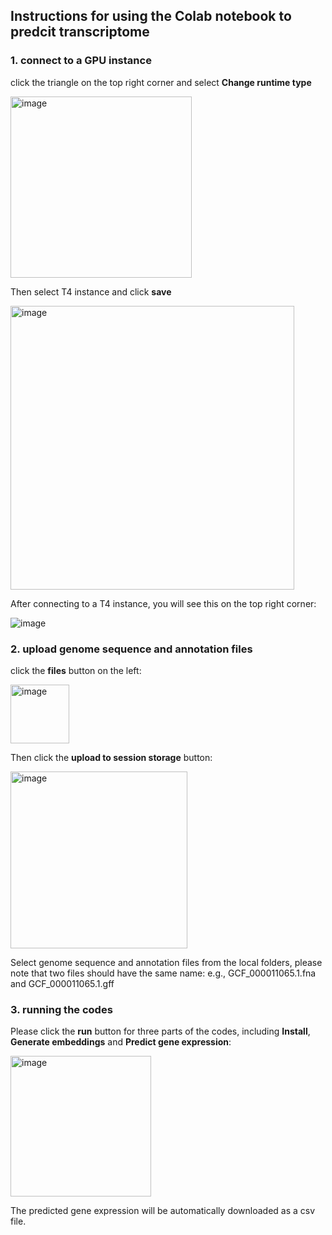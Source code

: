 ## Instructions for using the Colab notebook to predcit transcriptome

### 1. connect to a GPU instance
click the triangle on the top right corner and select **Change runtime type**

<img width="290" alt="image" src="https://github.com/user-attachments/assets/66a95466-0667-463c-813a-d288b3762b68" />


Then select T4 instance and click **save**

<img width="454" alt="image" src="https://github.com/user-attachments/assets/6bcac394-5713-4c7e-bc95-2fd0a3e3b94a" />


After connecting to a T4 instance, you will see this on the top right corner:

![image](https://github.com/user-attachments/assets/3f7d8a53-e95c-4cf4-ab56-93b64a5149fd)

### 2. upload genome sequence and annotation files
click the **files** button on the left:

<img width="94" alt="image" src="https://github.com/user-attachments/assets/9c418843-5b75-4ef9-a274-3a0c5e858b62" />

Then click the **upload to session storage** button:

<img width="283" alt="image" src="https://github.com/user-attachments/assets/3d55c5a0-4a45-43ad-ae26-2c154971e2e7" />

Select genome sequence and annotation files from the local folders, please note that two files should have the same name: e.g., GCF_000011065.1.fna and GCF_000011065.1.gff

### 3. running the codes
Please click the **run** button for three parts of the codes, including **Install**, **Generate embeddings** and **Predict gene expression**:

<img width="225" alt="image" src="https://github.com/user-attachments/assets/0c395a7d-3359-4590-bd45-9797851fa26c" />

The predicted gene expression will be automatically downloaded as a csv file.

